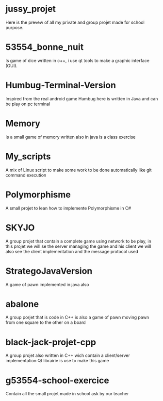 # jussy_projet
Here is the prevew of all my private and group projet made for school purpose.

# 53554_bonne_nuit
Is game of dice written in c++, i use qt tools to make a graphic interface (GUI). 
# Humbug-Terminal-Version
Inspired from the real android game Humbug here is written in Java and can be play on pc terminal
# Memory 
Is a small game of memory written also in java is a class exercise
# My_scripts 
A mix of Linux script to make some work to be done automatically like git command execution
# Polymorphisme
A small projet to lean how to implemente Polymorphisme in C#
# SKYJO
A group projet that contain a complete game using network to be play, 
in this projet we will se the server managing the game and his client 
we will also see the client implementation and the message protocol used
# StrategoJavaVersion 
A game of pawn implemented in java also
# abalone
A group porjet that is code in C++ is also a game of pawn moving pawn from one square to the other on a board
# black-jack-projet-cpp
A group projet also written in C++ wich contain a client/server implementation Qt librairie is use to make this game
# g53554-school-exercice
Contain all the small projet made in school ask by our teacher 
